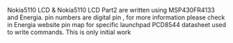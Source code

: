 Nokia5110 LCD & Nokia5110 LCD Part2 are written using MSP430FR4133 and Energia.
pin numbers are digital pin , for more information please check in Energia website pin map for specific launchpad
PCD8544 datasheet used to write commands.
This is only initial work 
